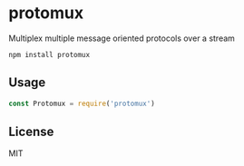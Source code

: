 # protomux

Multiplex multiple message oriented protocols over a stream

```
npm install protomux
```

## Usage

``` js
const Protomux = require('protomux')
```

## License

MIT
